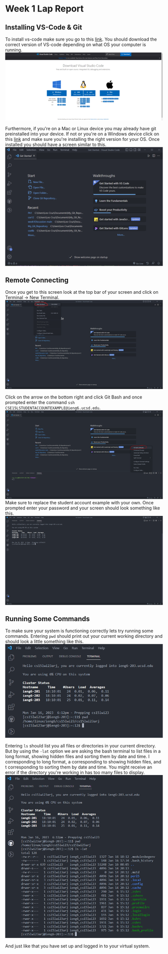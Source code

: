 # Week 1 Lap Report

## Installing VS-Code & Git

To install vs-code make sure you go to this [link](https://code.visualstudio.com/download).
You should download the correct version of VS-code depending on what OS your computer is running.
![vs code download](images/vscodedownload.PNG)

Furthermore, if you're on a Mac or Linux device you may already have git preinstalled into your device.
If not or you're on a Windows device click on this [link](https://git-scm.com/downloads) and make sure you're installing the right version for your OS.
Once installed you should have a screen similar to this.
![vs code default screen](images/img1.PNG)

## Remote Connecting

Once you get to this screen look at the top bar of your screen and click on Terminal -> New Terminal.
![vs code terminal](images/img2.jpg)

Click on the arrow on the bottom right and click Git Bash and once prompted enter the command
``ssh CSE15LSTUDENTACCOUNTEXAMPLE@ieng6.ucsd.edu``.
![bash command prompt](images/img3.PNG)
Make sure to replace the student account example with your own.
Once prompted enter your password and your screen should look something like this.
![cloud account page](images/img4.PNG)

## Running Some Commands

To make sure your system is functioning correctly lets try running some commands.
Entering ``pwd`` should print out your current working directory and should look a little something like this.
![pwd results](images/img5.PNG)

Entering ``ls`` should list you all files or directories in your current directory.
But by using the ``-lat`` option we are asking the bash terminal to list files in a long format, showing hidden files and sorting them by date and time. l corresponding to long format, a corresponding to showing hidden files, and t corresponding to sorting them by date and time.
You might receive an error if the directory you're working in has too many files to display.
![ls -lat results](images/img6.PNG)

And just like that you have set up and logged in to your virtual system.
